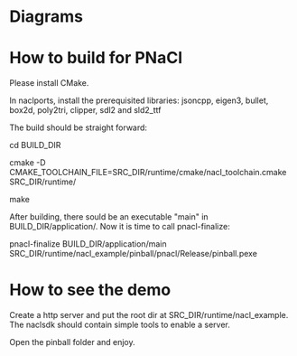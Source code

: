 # Diagrams

# How to build for PNaCl

Please install CMake. 

In naclports, install the prerequisited libraries: jsoncpp, eigen3, bullet,
box2d, poly2tri, clipper, sdl2 and sld2_ttf


The build should be straight forward:

cd BUILD_DIR

cmake -D CMAKE_TOOLCHAIN_FILE=SRC_DIR/runtime/cmake/nacl_toolchain.cmake
SRC_DIR/runtime/

make

After building, there sould be an executable "main" in BUILD_DIR/application/.
Now it is time to call pnacl-finalize:

pnacl-finalize BUILD_DIR/application/main \
SRC_DIR/runtime/nacl_example/pinball/pnacl/Release/pinball.pexe

# How to see the demo

Create a http server and put the root dir at SRC_DIR/runtime/nacl_example. The
naclsdk should contain simple tools to enable a server.

Open the pinball folder and enjoy.
